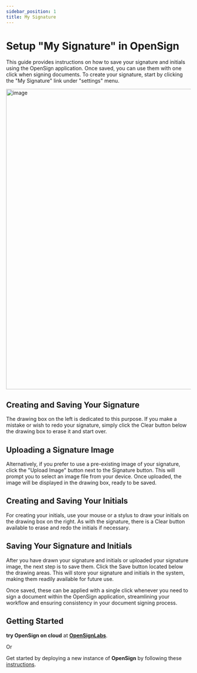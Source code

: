 ```yaml
---
sidebar_position: 1
title: My Signature
---
```


# Setup "My Signature" in OpenSign

This guide provides instructions on how to save your signature and initials using the OpenSign application. Once saved, you can use them with one click when signing documents. To create your signature, start by clicking the "My Signature" link under "settings" menu. 

<img width="820" alt="image" src="https://github.com/OpenSignLabs/OpenSign/assets/5486116/0b1457c2-c130-477c-bedd-da054297a9d1"></img>

## Creating and Saving Your Signature

The drawing box on the left is dedicated to this purpose. If you make a mistake or wish to redo your signature, simply click the Clear button below the drawing box to erase it and start over.

## Uploading a Signature Image

Alternatively, if you prefer to use a pre-existing image of your signature, click the "Upload Image" button next to the Signature button. This will prompt you to select an image file from your device. Once uploaded, the image will be displayed in the drawing box, ready to be saved.

## Creating and Saving Your Initials

For creating your initials, use your mouse or a stylus to draw your initials on the drawing box on the right. As with the signature, there is a Clear button available to erase and redo the initials if necessary.

## Saving Your Signature and Initials

After you have drawn your signature and initials or uploaded your signature image, the next step is to save them. Click the Save button located below the drawing areas. This will store your signature and initials in the system, making them readily available for future use.

Once saved, these can be applied with a single click whenever you need to sign a document within the OpenSign application, streamlining your workflow and ensuring consistency in your document signing process.

## Getting Started
**try OpenSign on cloud** at **[OpenSignLabs](https://app.opensignlabs.com)**.

Or 

Get started by deploying a new instance of **OpenSign** by following these [instructions](https://docs.opensignlabs.com/docs/self-host/intro).
